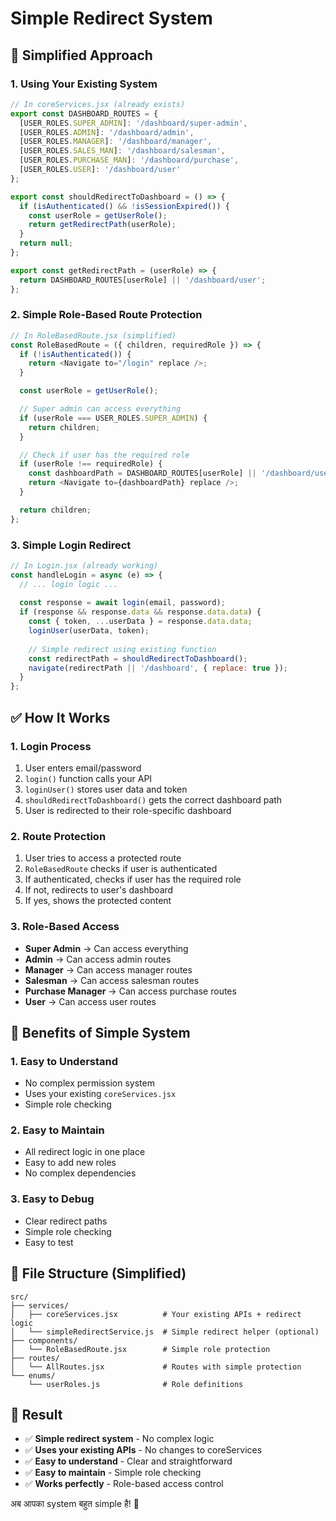 # Simple Redirect System

## 🎯 **Simplified Approach**

### **1. Using Your Existing System**
```javascript
// In coreServices.jsx (already exists)
export const DASHBOARD_ROUTES = {
  [USER_ROLES.SUPER_ADMIN]: '/dashboard/super-admin',
  [USER_ROLES.ADMIN]: '/dashboard/admin',
  [USER_ROLES.MANAGER]: '/dashboard/manager',
  [USER_ROLES.SALES_MAN]: '/dashboard/salesman',
  [USER_ROLES.PURCHASE_MAN]: '/dashboard/purchase',
  [USER_ROLES.USER]: '/dashboard/user'
};

export const shouldRedirectToDashboard = () => {
  if (isAuthenticated() && !isSessionExpired()) {
    const userRole = getUserRole();
    return getRedirectPath(userRole);
  }
  return null;
};

export const getRedirectPath = (userRole) => {
  return DASHBOARD_ROUTES[userRole] || '/dashboard/user';
};
```

### **2. Simple Role-Based Route Protection**
```javascript
// In RoleBasedRoute.jsx (simplified)
const RoleBasedRoute = ({ children, requiredRole }) => {
  if (!isAuthenticated()) {
    return <Navigate to="/login" replace />;
  }

  const userRole = getUserRole();

  // Super admin can access everything
  if (userRole === USER_ROLES.SUPER_ADMIN) {
    return children;
  }

  // Check if user has the required role
  if (userRole !== requiredRole) {
    const dashboardPath = DASHBOARD_ROUTES[userRole] || '/dashboard/user';
    return <Navigate to={dashboardPath} replace />;
  }

  return children;
};
```

### **3. Simple Login Redirect**
```javascript
// In Login.jsx (already working)
const handleLogin = async (e) => {
  // ... login logic ...
  
  const response = await login(email, password);
  if (response && response.data && response.data.data) {
    const { token, ...userData } = response.data.data;
    loginUser(userData, token);
    
    // Simple redirect using existing function
    const redirectPath = shouldRedirectToDashboard();
    navigate(redirectPath || '/dashboard', { replace: true });
  }
};
```

## ✅ **How It Works**

### **1. Login Process**
1. User enters email/password
2. `login()` function calls your API
3. `loginUser()` stores user data and token
4. `shouldRedirectToDashboard()` gets the correct dashboard path
5. User is redirected to their role-specific dashboard

### **2. Route Protection**
1. User tries to access a protected route
2. `RoleBasedRoute` checks if user is authenticated
3. If authenticated, checks if user has the required role
4. If not, redirects to user's dashboard
5. If yes, shows the protected content

### **3. Role-Based Access**
- **Super Admin** → Can access everything
- **Admin** → Can access admin routes
- **Manager** → Can access manager routes
- **Salesman** → Can access salesman routes
- **Purchase Manager** → Can access purchase routes
- **User** → Can access user routes

## 🚀 **Benefits of Simple System**

### **1. Easy to Understand**
- No complex permission system
- Uses your existing `coreServices.jsx`
- Simple role checking

### **2. Easy to Maintain**
- All redirect logic in one place
- Easy to add new roles
- No complex dependencies

### **3. Easy to Debug**
- Clear redirect paths
- Simple role checking
- Easy to test

## 📁 **File Structure (Simplified)**

```
src/
├── services/
│   ├── coreServices.jsx          # Your existing APIs + redirect logic
│   └── simpleRedirectService.js  # Simple redirect helper (optional)
├── components/
│   └── RoleBasedRoute.jsx        # Simple role protection
├── routes/
│   └── AllRoutes.jsx             # Routes with simple protection
└── enums/
    └── userRoles.js              # Role definitions
```

## 🎉 **Result**

- ✅ **Simple redirect system** - No complex logic
- ✅ **Uses your existing APIs** - No changes to coreServices
- ✅ **Easy to understand** - Clear and straightforward
- ✅ **Easy to maintain** - Simple role checking
- ✅ **Works perfectly** - Role-based access control

अब आपका system बहुत simple है! 🚀
